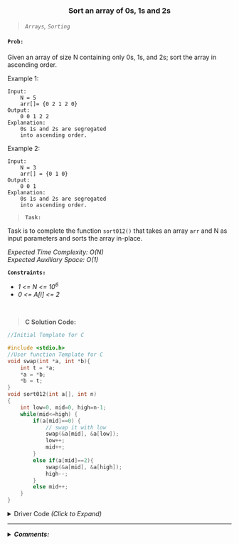<h3 align="center"> Sort an array of 0s, 1s and 2s </h3>

> *`Arrays`,		`Sorting`*

#### `Prob:`
Given an array of size N containing only 0s, 1s, and 2s; sort the array in ascending order.

Example 1:
```
Input: 
	N = 5
	arr[]= {0 2 1 2 0}
Output:
	0 0 1 2 2
Explanation:
	0s 1s and 2s are segregated 
	into ascending order.
```

Example 2:
```
Input: 
	N = 3
	arr[] = {0 1 0}
Output:
	0 0 1
Explanation:
	0s 1s and 2s are segregated 
	into ascending order.
```

> **`Task:`**

Task is to complete the function `sort012()` that takes an array `arr` and N as input parameters and sorts the array in-place.

*Expected Time Complexity: O(N) <br>
Expected Auxiliary Space: O(1)*


**`Constraints:`** <br>
-	*1 <= N <= 10<sup>6</sup>*
- *0 <= A[i] <= 2*

<br>

> **C Solution Code:**

```C
//Initial Template for C

#include <stdio.h>
//User function Template for C
void swap(int *a, int *b){
    int t = *a;
    *a = *b;
    *b = t;
}
void sort012(int a[], int n)
{
    int low=0, mid=0, high=n-1;
    while(mid<=high) {
        if(a[mid]==0) {
            // swap it with low
            swap(&a[mid], &a[low]);
            low++;
            mid++;
        }
        else if(a[mid]==2){
            swap(&a[mid], &a[high]);
            high--;
        }
        else mid++;
    }
} 
```

<p> <details>
<summary>Driver Code <i>(Click to Expand)</i></summary>

```C
// { Driver Code Starts.

int main() {

    int t;
    scanf("%d", &t);

    while(t--){
        int n;
        scanf("%d", &n);
        int arr[n];
        for(int i=0;i<n;i++){
            scanf("%d", &arr[i]);
        }

        sort012(arr, n);

        for (int i = 0; i < n; i++)
            printf("%d ", arr[i]);
        printf("\n");
    }
    return 0;
} // } Driver Code Ends
```
</details> </p>

---

<p>
	<details>
		<summary><strong><em>Comments:</em></strong></summary>
<br>
These are the folowing steps:

-	Maintain 3 variables low, high and mid
	- low - all elements before low are 0
	- mid - all elements between low and mid are 1
	- high - all elements after high are 2

- Initially low, mid are set at 0 and high is at n-1
-	Now, we iterate mid from 0 to high, and for every element
	- if it is equal to 0, we swap it with element at low, and increement low and mid
	- else if it is equal to 2, we swap it with element at high, and decreement high
	-	else we just increement mid (i.e element is equla to 1)
- This method ensures partition, as low and high maintain elements according to their values, and then change their positions, ensuring all elements before low are lower than low_value and all elements after high are higher than high_value.
	
	</details>
</p>
